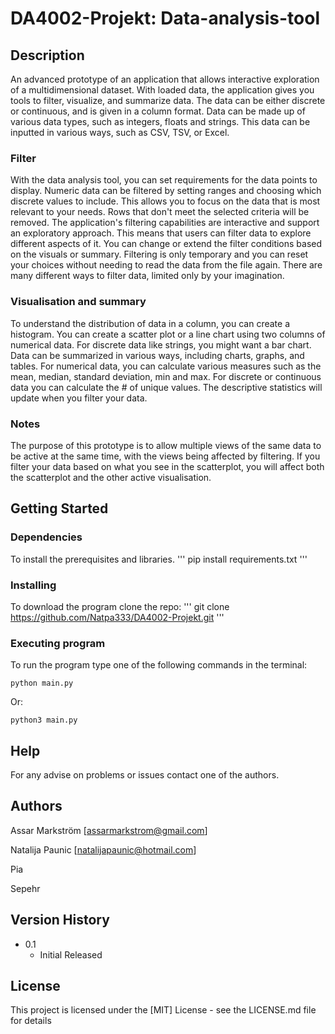 # DA4002-Projekt: Data-analysis-tool

## Description

An advanced prototype of an application that allows interactive exploration of a multidimensional dataset. With loaded data, the application gives you tools to filter, visualize, and summarize data. The data can be either discrete or continuous, and is given in a column format. Data can be made up of various data types, such as integers, floats and strings. This data can be inputted in various ways, such as CSV, TSV, or Excel.

### Filter

With the data analysis tool, you can set requirements for the data points to display. Numeric data can be filtered by setting ranges and choosing which discrete values to include. This allows you to focus on the data that is most relevant to your needs. Rows that don't meet the selected criteria will be removed. The application's filtering capabilities are interactive and support an exploratory approach. This means that users can filter data to explore different aspects of it. You can change or extend the filter conditions based on the visuals or summary. Filtering is only temporary and you can reset your choices without needing to read the data from the file again. There are many different ways to filter data, limited only by your imagination.

### Visualisation and summary

To understand the distribution of data in a column, you can create a histogram. You can create a scatter plot or a line chart using two columns of numerical data. For discrete data like strings, you might want a bar chart. Data can be summarized in various ways, including charts, graphs, and tables. For numerical data, you can calculate various measures such as the mean, median, standard deviation, min and max. For discrete or continuous data you can calculate the # of unique values. The descriptive statistics will update when you filter your data. 

### Notes

The purpose of this prototype is to allow multiple views of the same data to be active at the same time, with the views being affected by filtering. If you filter your data based on what you see in the scatterplot, you will affect both the scatterplot and the other active  visualisation.


## Getting Started

### Dependencies

To install the prerequisites and libraries.
'''
pip install requirements.txt
'''

### Installing

To download the program clone the repo:
'''
git clone https://github.com/Natpa333/DA4002-Projekt.git
'''

### Executing program

To run the program type one of the following commands in the terminal:
```
python main.py
```
Or:
```
python3 main.py
```

## Help

For any advise on problems or issues contact one of the authors.

## Authors

Assar Markström
[assarmarkstrom@gmail.com]

Natalija Paunic
[natalijapaunic@hotmail.com]

Pia

Sepehr

## Version History

* 0.1
    * Initial Released

## License

This project is licensed under the [MIT] License - see the LICENSE.md file for details
